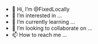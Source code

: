 - 👋 Hi, I’m @FixedLocally
- 👀 I’m interested in ...
- 🌱 I’m currently learning ...
- 💞️ I’m looking to collaborate on ...
- 📫 How to reach me ...

<!---
FixedLocally/FixedLocally is a ✨ special ✨ repository because its `README.md` (this file) appears on your GitHub profile.
You can click the Preview link to take a look at your changes.
--->
